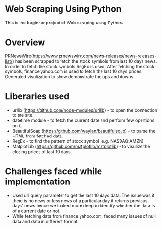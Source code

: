 # Web Scraping Using Python
  This is the beginner project of Web scraping using Python.
  
# Overview
  PRNewsWire(https://www.prnewswire.com/news-releases/news-releases-list/) has been scrapped to fetch the stock symbols from last 10 days news. 
  In order to fetch the stock symbols RegEx is used. After fetching the stock symbols, finance.yahoo.com is used to fetch the last 10 days prices.
  Generated visulization to show demonstrate the ups and downs.
  
# Liberaries used
  * urllib (https://github.com/node-modules/urllib) - to open the connection to the site.
  * datetime module - to fetch the current date and perform few opertions on it.
  * BeautifulSoap (https://github.com/waylan/beautifulsoup) - to parse the HTML from fetched data.
  * RegEx - to find the pattern of stock symbol (e.g. NASDAQ:AMZN)
  * MatplotLib (https://github.com/matplotlib/matplotlib) - to visulize the closing prices of last 10 days.

# Challenges faced while implementation
  * Used url query parameter to get the last 10 days data. The issue was if there is no news or less news of a particular day it returns previous days' news hence 
    we looked more deep to identify whether the data is of a current date or not.
  * While fetching data from finance.yahoo.com, faced many issues of null data and data in different format.
